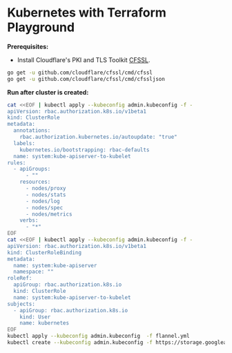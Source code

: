 # Kubernetes with Terraform Playground

**Prerequisites:**

- Install Cloudflare's PKI and TLS Toolkit [CFSSL](https://github.com/cloudflare/cfssl).

```bash
go get -u github.com/cloudflare/cfssl/cmd/cfssl
go get -u github.com/cloudflare/cfssl/cmd/cfssljson
```

**Run after cluster is created:**

```bash
cat <<EOF | kubectl apply --kubeconfig admin.kubeconfig -f -
apiVersion: rbac.authorization.k8s.io/v1beta1
kind: ClusterRole
metadata:
  annotations:
    rbac.authorization.kubernetes.io/autoupdate: "true"
  labels:
    kubernetes.io/bootstrapping: rbac-defaults
  name: system:kube-apiserver-to-kubelet
rules:
  - apiGroups:
      - ""
    resources:
      - nodes/proxy
      - nodes/stats
      - nodes/log
      - nodes/spec
      - nodes/metrics
    verbs:
      - "*"
EOF
cat <<EOF | kubectl apply --kubeconfig admin.kubeconfig -f -
apiVersion: rbac.authorization.k8s.io/v1beta1
kind: ClusterRoleBinding
metadata:
  name: system:kube-apiserver
  namespace: ""
roleRef:
  apiGroup: rbac.authorization.k8s.io
  kind: ClusterRole
  name: system:kube-apiserver-to-kubelet
subjects:
  - apiGroup: rbac.authorization.k8s.io
    kind: User
    name: kubernetes
EOF
kubectl apply --kubeconfig admin.kubeconfig  -f flannel.yml
kubectl create --kubeconfig admin.kubeconfig -f https://storage.googleapis.com/kubernetes-the-hard-way/kube-dns.yaml
```
